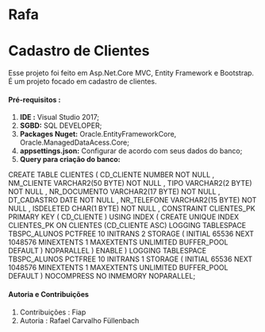 # Rafa
<h1>Cadastro de Clientes</h1>

Esse projeto foi feito em Asp.Net.Core MVC, Entity Framework e Bootstrap.
É um projeto focado em cadastro de clientes.

<h4>Pré-requisitos :</h4>

1. <b>IDE :</b> Visual Studio 2017;
1. <b>SGBD:</b> SQL DEVELOPER;
1. <b>Packages Nuget:</b> Oracle.EntityFrameworkCore, Oracle.ManagedDataAcess.Core;
1. <b>appsettings.json:</b> Configurar de acordo com seus dados do banco;
1. <b>Query para criação do banco:</b>

CREATE TABLE CLIENTES 
(
  CD_CLIENTE NUMBER NOT NULL 
, NM_CLIENTE VARCHAR2(50 BYTE) NOT NULL 
, TIPO VARCHAR2(2 BYTE) NOT NULL 
, NR_DOCUMENTO VARCHAR2(17 BYTE) NOT NULL 
, DT_CADASTRO DATE NOT NULL 
, NR_TELEFONE VARCHAR2(15 BYTE) NOT NULL 
, ISDELETED CHAR(1 BYTE) NOT NULL 
, CONSTRAINT CLIENTES_PK PRIMARY KEY 
  (
    CD_CLIENTE 
  )
  USING INDEX 
  (
      CREATE UNIQUE INDEX CLIENTES_PK ON CLIENTES (CD_CLIENTE ASC) 
      LOGGING 
      TABLESPACE TBSPC_ALUNOS 
      PCTFREE 10 
      INITRANS 2 
      STORAGE 
      ( 
        INITIAL 65536 
        NEXT 1048576 
        MINEXTENTS 1 
        MAXEXTENTS UNLIMITED 
        BUFFER_POOL DEFAULT 
      ) 
      NOPARALLEL 
  )
  ENABLE 
) 
LOGGING 
TABLESPACE TBSPC_ALUNOS 
PCTFREE 10 
INITRANS 1 
STORAGE 
( 
  INITIAL 65536 
  NEXT 1048576 
  MINEXTENTS 1 
  MAXEXTENTS UNLIMITED 
  BUFFER_POOL DEFAULT 
) 
NOCOMPRESS 
NO INMEMORY 
NOPARALLEL;

<h4>Autoria e Contribuições</h4>

1. Contribuições : Fiap
1. Autoria : Rafael Carvalho Füllenbach

